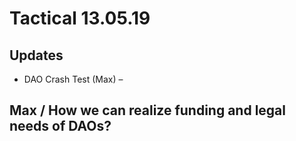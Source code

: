 # Tactical 13.05.19

## Updates

* DAO Crash Test \(Max\) – 

## Max / How we can realize funding and legal needs of DAOs?

